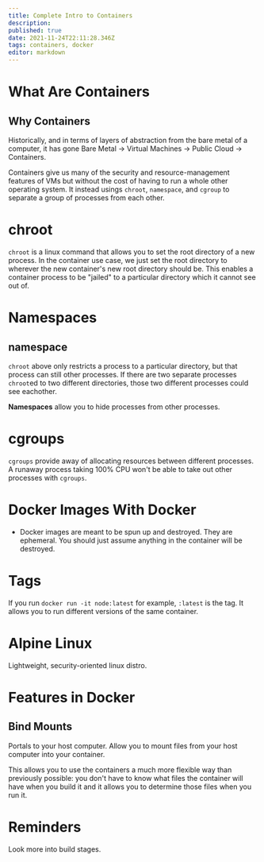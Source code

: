 ```yaml
---
title: Complete Intro to Containers
description: 
published: true
date: 2021-11-24T22:11:28.346Z
tags: containers, docker
editor: markdown
---
```


# What Are Containers
## Why Containers
Historically, and in terms of layers of abstraction from the bare metal of a computer, it has gone
Bare Metal -> Virtual Machines -> Public Cloud -> Containers. 

Containers give us many of the security and resource-management features of VMs but without the cost of having to run a whole other operating system. It instead usings `chroot`, `namespace`, and `cgroup` to separate a group of processes from each other.

# chroot
`chroot` is a linux command that allows you to set the root directory of a new process. In the container use case, we just set the root directory to wherever the new container's new root directory should be. This enables a container process to be "jailed" to a particular directory which it cannot see out of. 

# Namespaces
## namespace
`chroot` above only restricts a process to a particular directory, but that process can still other processes. If there are two separate processes `chroot`ed to two different directories, those two different processes could see eachother. 

**Namespaces** allow you to hide processes from other processes.

# cgroups
`cgroups` provide away of allocating resources between different processes. A runaway process taking 100% CPU won't be able to take out other processes with `cgroups`.

# Docker Images With Docker
* Docker images are meant to be spun up and destroyed. They are ephemeral. You should just assume anything in the container will be destroyed.

# Tags
If you run `docker run -it node:latest` for example, `:latest` is the tag. It allows you to run different versions of the same container.


# Alpine Linux
Lightweight, security-oriented linux distro. 

# Features in Docker
## Bind Mounts
Portals to your host computer.
Allow you to mount files from your host computer into your container. 

This allows you to use the containers a much more flexible way than previously possible: you don't have to know what files the container will have when you build it and it allows you to determine those files when you run it.


# Reminders
Look more into build stages.